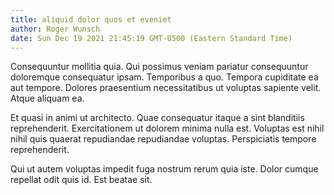 ```yaml
---
title: aliquid dolor quos et eveniet
author: Roger Wunsch
date: Sun Dec 19 2021 21:45:19 GMT-0500 (Eastern Standard Time)
---
```

Consequuntur mollitia quia. Qui possimus veniam pariatur consequuntur doloremque consequatur ipsam. Temporibus a quo. Tempora cupiditate ea aut tempore. Dolores praesentium necessitatibus ut voluptas sapiente velit. Atque aliquam ea.

 Et quasi in animi ut architecto. Quae consequatur itaque a sint blanditiis reprehenderit. Exercitationem ut dolorem minima nulla est. Voluptas est nihil nihil quis quaerat repudiandae repudiandae voluptas. Perspiciatis tempore reprehenderit.

 Qui ut autem voluptas impedit fuga nostrum rerum quia iste. Dolor cumque repellat odit quis id. Est beatae sit.